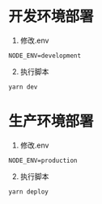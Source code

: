 # 开发环境部署

1. 修改.env

```
NODE_ENV=development
```

2. 执行脚本

```shell
yarn dev
```

# 生产环境部署

1. 修改.env

```
NODE_ENV=production
```

2. 执行脚本

```shell
yarn deploy
```


